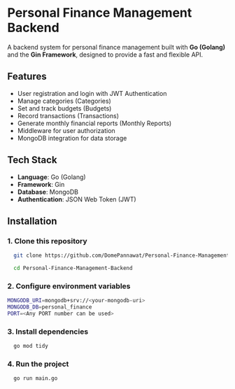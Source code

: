 
# Personal Finance Management Backend

A backend system for personal finance management built with **Go (Golang)** and the **Gin Framework**, designed to provide a fast and flexible API. 


## Features

- User registration and login with JWT Authentication
- Manage categories (Categories)
- Set and track budgets (Budgets)
- Record transactions (Transactions)
- Generate monthly financial reports (Monthly Reports)
- Middleware for user authorization
- MongoDB integration for data storage

## Tech Stack

- **Language**: Go (Golang)
- **Framework**: Gin
- **Database**: MongoDB
- **Authentication**: JSON Web Token (JWT)


## Installation

### 1. Clone this repository

```bash
  git clone https://github.com/DomePannawat/Personal-Finance-Management-Backend.git
```
```bash
  cd Personal-Finance-Management-Backend
```
    
### 2. Configure environment variables
```bash
MONGODB_URI=mongodb+srv://<your-mongodb-uri>
MONGODB_DB=personal_finance
PORT=<Any PORT number can be used>

```

### 3. Install dependencies
```bash
  go mod tidy

```

### 4. Run the project
```bash
  go run main.go

```

